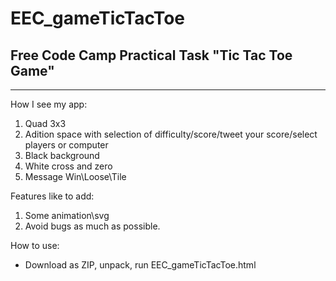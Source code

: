 # EEC_gameTicTacToe

## Free Code Camp Practical Task "Tic Tac Toe Game"

***
How I see my app:
1. Quad 3x3
2. Adition space with selection of difficulty/score/tweet your score/select players or computer
3. Black background
4. White cross and zero
5. Message Win\Loose\Tile

Features like to add:
1. Some animation\svg
2. Avoid bugs as much as possible.


How to use:
  * Download as ZIP, unpack, run EEC_gameTicTacToe.html

